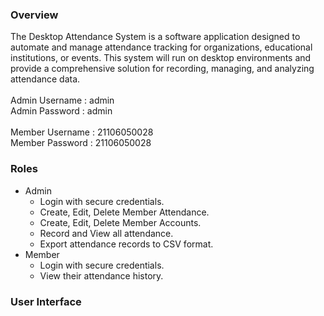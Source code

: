 ### Overview ###
The Desktop Attendance System is a software application designed to automate and manage attendance tracking for organizations, educational institutions, or events. This system will run on desktop environments and provide a comprehensive solution for recording, managing, and analyzing attendance data.
<br><br>
Admin Username : admin
<br>
Admin Password : admin
<br><br>
Member Username : 21106050028
<br>
Member Password : 21106050028
<br>
### Roles ###
- Admin
  - Login with secure credentials.
  - Create, Edit, Delete Member Attendance.
  - Create, Edit, Delete Member Accounts.
  - Record and View all attendance.
  - Export attendance records to CSV format.
- Member
  - Login with secure credentials.
  - View their attendance history.

### User Interface ###

